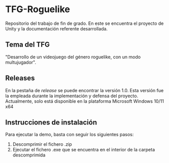 # TFG-Roguelike
Repositorio del trabajo de fin de grado. En este se encuentra el proyecto de Unity y la documentación referente desarrollada.
## Tema del TFG
"Desarrollo de un videojuego del género roguelike, con un modo multujugador".
## Releases
En la pestaña de *release* se puede encontrar la versión 1.0. Esta versión fue la empleada durante la implementación y defensa del proyecto.
Actualmente, solo está disponible en la plataforma Microsoft Windows 10/11 x64
## Instrucciones de instalación
Para ejecutar la demo, basta con seguir los siguientes pasos:
1. Descomprimir el fichero .zip
2. Ejecutar el fichero .exe que se encuentra en el interior de la carpeta descomprimida
